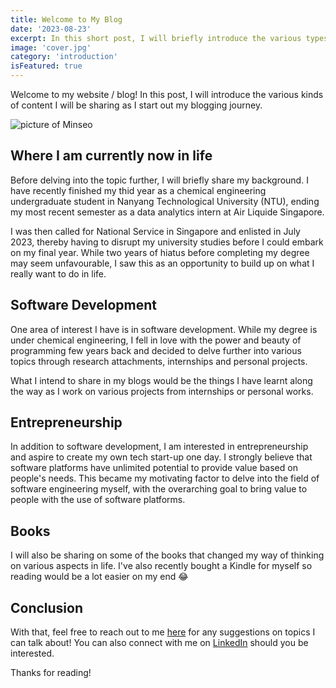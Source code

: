 ```yaml
---
title: Welcome to My Blog
date: '2023-08-23'
excerpt: In this short post, I will briefly introduce the various types of content I intend to share!
image: 'cover.jpg'
category: 'introduction'
isFeatured: true
---
```


Welcome to my website / blog! In this post, I will introduce the various kinds of content I will be sharing as I start out my blogging journey. 

![picture of Minseo](cover.jpg)

## Where I am currently now in life
Before delving into the topic further, I will briefly share my background. I have recently finished my thid year as a chemical engineering undergraduate student in Nanyang Technological University (NTU), ending my most recent semester as a data analytics intern at Air Liquide Singapore. 

I was then called for National Service in Singapore and enlisted in July 2023, thereby having to disrupt my university studies before I could embark on my final year. While two years of hiatus before completing my degree may seem unfavourable, I saw this as an opportunity to build up on what I really want to do in life. 

## Software Development
One area of interest I have is in software development. While my degree is under chemical engineering, I fell in love with the power and beauty of programming few years back and decided to delve further into various topics through research attachments, internships and personal projects. 

What I intend to share in my blogs would be the things I have learnt along the way as I work on various projects from internships or personal works. 

## Entrepreneurship
In addition to software development, I am interested in entrepreneurship and aspire to create my own tech start-up one day. I strongly believe that software platforms have unlimited potential to provide value based on people's needs. This became my motivating factor to delve into the field of software engineering myself, with the overarching goal to bring value to people with the use of software platforms. 

## Books
I will also be sharing on some of the books that changed my way of thinking on various aspects in life. I've also recently bought a Kindle for myself so reading would be a lot easier on my end :joy:

## Conclusion
With that, feel free to reach out to me [here](/contact) for any suggestions on topics I can talk about! You can also connect with me on [LinkedIn](https://www.linkedin.com/in/minseo-kim-60a272202/) should you be interested.

Thanks for reading!